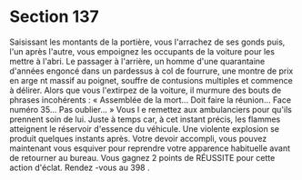 # Section 137

Saisissant les montants de la portière, vous l'arrachez de ses gonds puis, l'un après l'autre,
vous empoignez les occupants de la voiture pour les mettre à l'abri. Le passager à
l'arrière, un homme d'une quarantaine d'années engoncé dans un pardessus à col de
fourrure, une montre de prix en arge nt massif au poignet, souffre de contusions multiples
et commence à délirer. Alors que vous l'extirpez de la voiture, il murmure des bouts de
phrases incohérents : « Assemblée de la mort... Doit faire la réunion... Face numéro 35...
Pas oublier... » Vous l e remettez aux ambulanciers pour qu'ils prennent soin de lui. Juste
à temps car, à cet instant précis, les flammes atteignent le réservoir d'essence du véhicule.
Une violente explosion se produit quelques instants après. Votre devoir accompli, vous
pouvez maintenant vous esquiver pour reprendre votre apparence habituelle avant de
retourner au bureau. Vous gagnez 2 points de RÉUSSITE pour cette action d'éclat.
Rendez -vous au  398 .